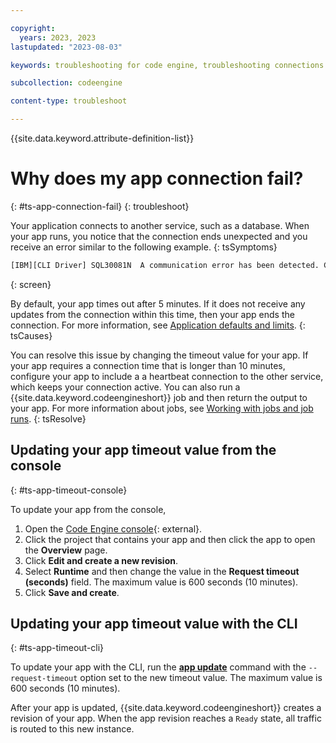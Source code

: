 ```yaml
---

copyright:
  years: 2023, 2023
lastupdated: "2023-08-03"

keywords: troubleshooting for code engine, troubleshooting connections in code engine, tips for app connections in code engine, debugging connections in code engine, app connectivity and code engine, app connection fails

subcollection: codeengine

content-type: troubleshoot

---
```


{{site.data.keyword.attribute-definition-list}}

# Why does my app connection fail?
{: #ts-app-connection-fail}
{: troubleshoot}

Your application connects to another service, such as a database. When your app runs, you notice that the connection ends unexpected and you receive an error similar to the following example.
{: tsSymptoms}

```txt
[IBM][CLI Driver] SQL30081N  A communication error has been detected. Communication protocol being used: "SSL". 
```
{: screen}


By default, your app times out after 5 minutes. If it does not receive any updates from the connection within this time, then your app ends the connection. For more information, see [Application defaults and limits](/docs/codeengine?topic=codeengine-limits#limits_application).
{: tsCauses}

You can resolve this issue by changing the timeout value for your app. If your app requires a connection time that is longer than 10 minutes, configure your app to include a a heartbeat connection to the other service, which keeps your connection active. You can also run a {{site.data.keyword.codeengineshort}} job and then return the output to your app. For more information about jobs, see [Working with jobs and job runs](/docs/codeengine?topic=codeengine-job-plan).
{: tsResolve}


## Updating your app timeout value from the console
{: #ts-app-timeout-console}

To update your app from the console,

1. Open the [Code Engine console](https://cloud.ibm.com/codeengine/overview){: external}.
2. Click the project that contains your app and then click the app to open the **Overview** page.
3. Click **Edit and create a new revision**.
4. Select **Runtime** and then change the value in the **Request timeout (seconds)** field. The maximum value is 600 seconds (10 minutes). 
5. Click **Save and create**.

## Updating your app timeout value with the CLI
{: #ts-app-timeout-cli}

To update your app with the CLI, run the [**app update**](/docs/codeengine?topic=codeengine-cli#cli-application-update) command with the `--request-timeout` option set to the new timeout value. The maximum value is 600 seconds (10 minutes).


After your app is updated, {{site.data.keyword.codeengineshort}} creates a revision of your app. When the app revision reaches a `Ready` state, all traffic is routed to this new instance.

